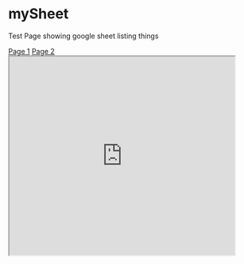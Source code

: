 # mySheet
Test Page showing google sheet listing things

<nav>
<a href="pageone.md">Page 1</a>
<a href="pagetwo.html">Page 2</a>
</nav>

<iframe src="https://docs.google.com/spreadsheets/d/e/2PACX-1vQFoScCD9ajngZA12tWH9e3lcXZewrMhi6mV3EZHdQWqWwkTTrP66aE8BW7HYMTxVq8YP6VdhP0rWUG/pubhtml?gid=0&single=true" width="90%" height="400"></iframe>
